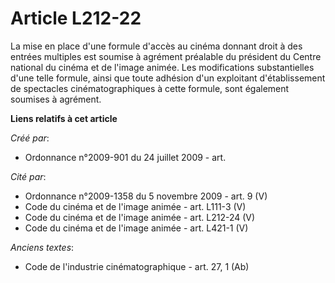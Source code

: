 # Article L212-22

La mise en place d'une formule d'accès au cinéma donnant droit à des entrées multiples est soumise à agrément préalable du
président du Centre national du cinéma et de l'image animée. Les modifications substantielles d'une telle formule, ainsi que
toute adhésion d'un exploitant d'établissement de spectacles cinématographiques à cette formule, sont également soumises à
agrément.

**Liens relatifs à cet article**

_Créé par_:

  - Ordonnance n°2009-901 du 24 juillet 2009 - art.

_Cité par_:

  - Ordonnance n°2009-1358 du 5 novembre 2009 - art. 9 (V)
  - Code du cinéma et de l'image animée - art. L111-3 (V)
  - Code du cinéma et de l'image animée - art. L212-24 (V)
  - Code du cinéma et de l'image animée - art. L421-1 (V)

_Anciens textes_:

  - Code de l'industrie cinématographique - art. 27, 1 (Ab)
